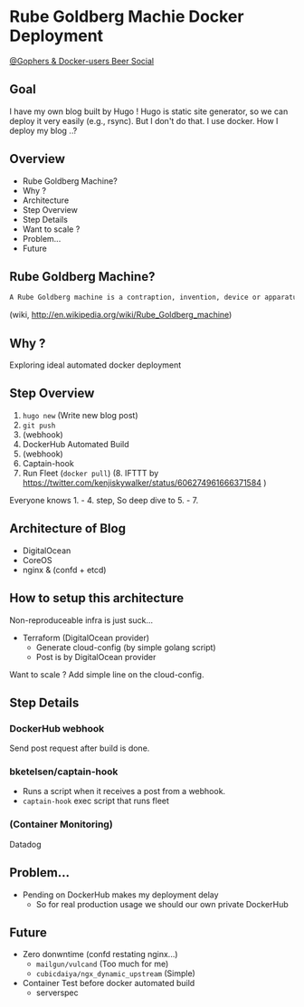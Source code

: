 # Rube Goldberg Machie Docker Deployment

[@Gophers & Docker-users Beer Social](http://www.meetup.com/Docker-Tokyo/events/222928136/)

## Goal

I have my own blog built by Hugo ! Hugo is static site generator, so we can deploy it very easily
(e.g., rsync). But I don't do that. I use docker. How I deploy my blog ..?

## Overview

- Rube Goldberg Machine?
- Why ?
- Architecture
- Step Overview
- Step Details
- Want to scale ?
- Problem...
- Future

## Rube Goldberg Machine?

```bash
A Rube Goldberg machine is a contraption, invention, device or apparatus that is deliberately over-engineered or overdone to perform a very simple task in a very complicated fashion, usually including a chain reaction.
```
(wiki, http://en.wikipedia.org/wiki/Rube_Goldberg_machine)

## Why ?

Exploring ideal automated docker deployment

## Step Overview

1. `hugo new` (Write new blog post)
2. `git push`
3. (webhook)
4. DockerHub Automated Build
5. (webhook)
6. Captain-hook
7. Run Fleet (`docker pull`)
(8. IFTTT by https://twitter.com/kenjiskywalker/status/606274961666371584 )

Everyone knows 1. - 4. step, So deep dive to 5. - 7.

## Architecture of Blog

- DigitalOcean
- CoreOS
- nginx & (confd + etcd)

## How to setup this architecture

Non-reproduceable infra is just suck...

- Terraform (DigitalOcean provider)
    - Generate cloud-config (by simple golang script)
    - Post is by DigitalOcean provider

Want to scale ? Add simple line on the cloud-config.

## Step Details

### DockerHub webhook

Send post request after build is done.

### bketelsen/captain-hook

- Runs a script when it receives a post from a webhook.
- `captain-hook` exec script that runs fleet

### (Container Monitoring)

Datadog

## Problem...

- Pending on DockerHub makes my deployment delay
    - So for real production usage we should our own private DockerHub

## Future

- Zero donwntime (confd restating nginx...)
    - `mailgun/vulcand` (Too much for me)
    - `cubicdaiya/ngx_dynamic_upstream` (Simple)
- Container Test before docker automated build
    - serverspec
